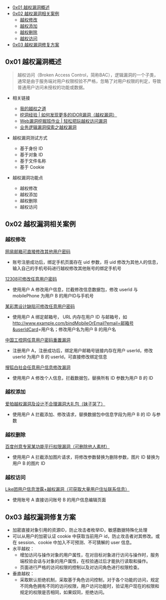 - [0x01 越权漏洞概述](#0x01-越权漏洞概述)
- [0x02 越权漏洞相关案例](#0x02-越权漏洞相关案例)
  - [越权修改](#越权修改)
  - [越权添加](#越权添加)
  - [越权删除](#越权删除)
  - [越权访问](#越权访问)
- [0x03 越权漏洞修复方案](#0x03-越权漏洞修复方案)

## 0x01 越权漏洞概述

> 越权访问（Broken Access Control，简称BAC），逻辑漏洞的一个子类，通常是由于服务端对用户权限校验不严格，忽略了对用户权限的判定，导致普通用户访问未授权的功能或数据。

- 相关链接
  - [我的越权之道](https://wooyun.kieran.top/#!/drops/107.%E6%88%91%E7%9A%84%E8%B6%8A%E6%9D%83%E4%B9%8B%E9%81%93)
  - [挖洞经验 | 如何发现更多的IDOR漏洞（越权漏洞）](https://www.freebuf.com/vuls/223500.html)
  - [Web漏洞挖掘班作业 | 轻松把玩越权访问漏洞](https://cloud.tencent.com/developer/article/1973427)
  - [业务逻辑漏洞探索之越权漏洞](https://www.freebuf.com/sectool/188068.html)

- 越权漏洞测试方式
  - 基于身份 ID
  - 基于对象 ID
  - 基于文件名称
  - 基于 Cookie

- 越权漏洞功能点
  - 越权修改
  - 越权添加
  - 越权删除
  - 越权访问

## 0x02 越权漏洞相关案例

### 越权修改

[网易邮箱可直接修改其他用户密码](https://wy.zone.ci/bug_detail.php?wybug_id=wooyun-2012-08307)

- 账号注册成功后，绑定手机页面存在 uid 参数，将 uid 修改为其他人的信息，输入自己的手机号码进行越权修改其他账号的绑定手机号

[12308可修改任意用户密码](https://wy.zone.ci/bug_detail.php?wybug_id=wooyun-2014-081467)

- 使用用户 A 修改用户信息，拦截修改信息数据包，修改 userId 与 mobilePhone 为用户 B 的用户ID与手机号

[某彩票设计缺陷可修改任意用户密码](https://wy.zone.ci/bug_detail.php?wybug_id=wooyun-2015-092319)

- 使用用户 A 绑定邮箱号， URL 内存在用户 ID 与邮箱号，如 <http://www.example.com/bindMobileOrEmail?email=邮箱号&userIdCard>=用户名；修改用户名为用户 B 的用户名

[中国工控网任意用户密码重置漏洞](https://wy.zone.ci/bug_detail.php?wybug_id=wooyun-2014-086726)

- 注册用户 A，注册成功后，绑定用户邮箱号链接内存在用户 userId，修改 userId 为用户 B 的 userId，可直接修改绑定信息

[搜狐白社会任意用户信息修改漏洞](https://wy.zone.ci/bug_detail.php?wybug_id=wooyun-2013-036411)

- 使用用户 A 修改个人信息，拦截数据包，替换所有 ID 参数为用户 B 的 ID

### 越权添加

[爱拍越权漏洞及设计不合理漏洞大礼包（妹子哭了）](https://wy.zone.ci/bug_detail.php?wybug_id=wooyun-2013-033542)

- 使用用户 A 拦截添加、修改请求，替换数据包中信息字段为用户 B 的 ID 与参数

### 越权删除

[百度创意专家某功能平行权限漏洞（可删除他人素材）](https://wy.zone.ci/bug_detail.php?wybug_id=wooyun-2013-039358)

- 使用用户 A 拦截添加图片请求，将修改参数替换为删除参数，图片 ID 替换为用户 B 的图片 ID

### 越权访问

[Like团用户信息泄露+越权漏洞（可获取大量用户住址联系信息）](https://wy.zone.ci/bug_detail.php?wybug_id=wooyun-2013-033748)

- 使用账号 A 直接访问账号 B 的用户信息编辑页面

## 0x03 越权漏洞修复方案

- 加密直接对象引用的资源ID，防止攻击者枚举ID，敏感数据特殊化处理
- 可以从用户的加密认证 cookie 中获取当前用户 id，防止攻击者对其修改。或在 session、cookie 中加入不可预测、不可猜解的 user 信息。
- 水平越权：
  - 增加访问与操作对象的用户属性，在对目标对象进行访问与操作时，服务端校验会话与对象的用户属性，在校验通过后才能执行读取和操作。
  - 页面进行严格的访问权限的控制以及对访问角色进行权限检查。
- 垂直越权：
  - 采取默认拒绝机制，采取基于角色访问控制，对于各个功能的访问，规定不同角色拥有不同的访问权限，用户访问功能时，验证用户现在的权限和规定的权限是否相同，如果奴同，拒绝访问。
